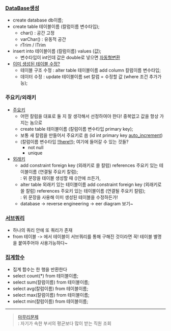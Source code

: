 ### [DataBase생성](../src/220713_01.sql)
- create database db이름;
- create table 테이블이름 (칼럼이름 변수타입);
  - char() : 공간 고정
  - varChar() : 유동적 공간
  - rTrim / lTrim
- insert into 테이블이름 (칼럼이름) values (값);
  - 변수타입이 int인데 값은 double로 넣으면 [자동형변환](../src/220713_02.sql)
- [이미 생성된 테이블 수정?](../src/220713_06.sql)
  - 테이블 구조 수정 : alter table 테이블이름 add column 칼럼이름 변수타입;
  - 데이터 수정 : update 테이블이름 set 칼럼 = 수정할 값 (where 조건 추가가능);

### 주요키/외래키
- [주요키](../src/220713_03.sql)
  - 어떤 칼럼을 대표로 둘 지 잘 생각해서 선정하여야 한다! 중복없고 값을 항상 가지는 놈으로
  - create table 테이블이름 (칼럼이름 변수타입 primary key);
  - 보통 새 칼럼을 만들어서 주요키로 씀 (id int primary key [auto_increment](../src/220713_04.sql))
  - (칼럼이름 변수타입 [!!here!!](../src/220713_05.sql)); 여기에 들어갈 수 있는 것들?
    - not null
	- unique
- [외래키](../src/220713_06.sql)
  - add constraint foreign key (외래키로 쓸 칼럼) references 주요키 있는 테이블이름 (연결될 주요키 칼럼);  
   : 위 문장을 테이블 생성할 때 ()안에 쓰든가,
  - alter table 외래키 있는 테이블이름 add constraint foreign key (외래키로 쓸 칼럼) references 주요키 있는 테이블이름 (연결될 주요키 칼럼);  
   : 위 문장을 사용해 이미 생성된 테이블을 수정하든가!
  - database -> reverse engineering -> eer diagram 보기~

### [서브쿼리](../src/220713_07.sql)
- 하나의 쿼리 안에 또 쿼리가 존재
- from 테이블 -> 에서 테이블이 서브쿼리를 통해 구해진 것이라면 꼭! 테이블 별명을 붙여주어야 사용가능하다~

### [집계함수](../src/220713_08.sql)
- 집계 함수는 한 행을 반환한다
- select count(\*) from 테이블이름;
- select sum(칼럼이름) from 테이블이름;
- select avg(칼럼이름) from 테이블이름;
- select max(칼럼이름) from 테이블이름;
- select min(칼럼이름) from 테이블이름;

----
> [마무리문제](../src/220713_09.sql)  
> : 자기가 속한 부서의 평균보다 많이 받는 직원 조회